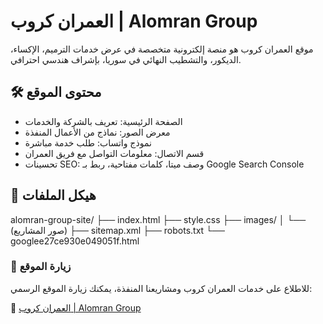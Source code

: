 # العمران كروب | Alomran Group

موقع العمران كروب هو منصة إلكترونية متخصصة في عرض خدمات الترميم، الإكساء، الديكور، والتشطيب النهائي في سوريا، بإشراف هندسي احترافي.

## 🛠️ محتوى الموقع

- الصفحة الرئيسية: تعريف بالشركة والخدمات
- معرض الصور: نماذج من الأعمال المنفذة
- نموذج واتساب: طلب خدمة مباشرة
- قسم الاتصال: معلومات التواصل مع فريق العمران
- تحسينات SEO: وصف ميتا، كلمات مفتاحية، ربط بـ Google Search Console

## 📁 هيكل الملفات
alomran-group-site/ ├── index.html ├── style.css ├── images/ │ └── (صور المشاريع) ├── sitemap.xml ├── robots.txt └── googlee27ce930e049051f.html

### 🚀 زيارة الموقع

للاطلاع على خدمات العمران كروب ومشاريعنا المنفذة، يمكنك زيارة الموقع الرسمي:

🔗 [العمران كروب | Alomran Group](https://alomrans197-jpg.github.io/alomran-group-site/)

